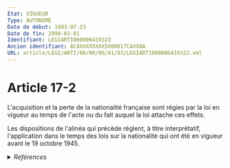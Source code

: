 ```yaml
---
État: VIGUEUR
Type: AUTONOME
Date de début: 1993-07-23
Date de fin: 2999-01-01
Identifiant: LEGIARTI000006419323
Ancien identifiant: ACAXXXXXXXX5X00017CAXXAA
URL: article/LEGI/ARTI/00/00/06/41/93/LEGIARTI000006419323.xml
---
```


<h1>Article 17-2</h1>

L'acquisition et la perte de la nationalité française sont régies par la loi en
vigueur au temps de l'acte ou du fait auquel la loi attache ces effets.<br />

Les dispositions de l'alinéa qui précède règlent, à titre interprétatif,
l'application dans le temps des lois sur la nationalité qui ont été en vigueur
avant le 19 octobre 1945.


<details>
  <summary><em>Références</em></summary>

  <h2>Articles faisant référence à l'article</h2>
  
  <ul>
    <li>
      <a href="https://legal.tricoteuses.fr//redirection/LEGIARTI000037398560?vers=git&vers=legifrance">Code civil - article 2494 AUTONOME VIGUEUR, en vigueur depuis le 2019-03-01</a> CITATION source
    </li>
  </ul>
  
  <h2>Textes faisant référence à l'article</h2>
  
  <ul>
    <li>
      <a href="https://legal.tricoteuses.fr//redirection/JORFTEXT000000362019?vers=git&vers=legifrance">LOI n° 93-933 du 22 juillet 1993 réformant le droit de la nationalité</a> CODIFICATION cible
    </li>
  </ul>
  
  <h2>Références faites par l'article</h2>
  
  <ul>
    <li>
      CONCORDANCE source Code de la nationalité française 4
    </li>
    <li>
      1993-07-22 CODIFICATION source <a href="https://legal.tricoteuses.fr//redirection/JORFTEXT000000362019?vers=git&vers=legifrance">LOI n° 93-933 du 22 juillet 1993 réformant le droit de la nationalité</a>
    </li>
    <li>
      1993-07-22 CREATION source Loi n°93-933 du 22 juillet 1993 - art. 50 () JORF 23 juillet 1993
    </li>
    <li>
      2999-01-01 CITATION cible <a href="https://legal.tricoteuses.fr//redirection/LEGIARTI000037398560?vers=git&vers=legifrance">Code civil - article 2494 AUTONOME VIGUEUR, en vigueur depuis le 2019-03-01</a>
    </li>
  </ul>
</details>
